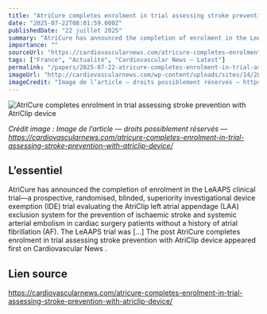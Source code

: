 ```yaml
---
title: "AtriCure completes enrolment in trial assessing stroke prevention with AtriClip device"
date: "2025-07-22T08:01:59.000Z"
publishedDate: "22 juillet 2025"
summary: "AtriCure has announced the completion of enrolment in the LeAAPS clinical trial—a prospective, randomised, blinded, superiority investigational device exemption (IDE) trial evaluating the AtriClip left atrial appendage (LAA) exclusion system for the prevention of ischaemic stroke and systemic arterial embolism in cardiac surgery patients without a history of atrial fibrillation (AF). The LeAAPS trial was [&#8230;] The post AtriCure completes enrolment in trial assessing stroke prevention with AtriClip device appeared first on Cardiovascular News ."
importance: ""
sourceUrl: "https://cardiovascularnews.com/atricure-completes-enrolment-in-trial-assessing-stroke-prevention-with-atriclip-device/"
tags: ["France", "Actualité", "Cardiovascular News — Latest"]
permalink: "/papers/2025-07-22-atricure-completes-enrolment-in-trial-assessing-stroke-prevention-with-atriclip-device"
imageUrl: "http://cardiovascularnews.com/wp-content/uploads/sites/14/2024/07/AtriClip-web.jpg"
imageCredit: "Image de l’article — droits possiblement réservés — https://cardiovascularnews.com/atricure-completes-enrolment-in-trial-assessing-stroke-prevention-with-atriclip-device/"
---
```


![AtriCure completes enrolment in trial assessing stroke prevention with AtriClip device](http://cardiovascularnews.com/wp-content/uploads/sites/14/2024/07/AtriClip-web.jpg)

*Crédit image : Image de l’article — droits possiblement réservés — https://cardiovascularnews.com/atricure-completes-enrolment-in-trial-assessing-stroke-prevention-with-atriclip-device/*

## L’essentiel

AtriCure has announced the completion of enrolment in the LeAAPS clinical trial—a prospective, randomised, blinded, superiority investigational device exemption (IDE) trial evaluating the AtriClip left atrial appendage (LAA) exclusion system for the prevention of ischaemic stroke and systemic arterial embolism in cardiac surgery patients without a history of atrial fibrillation (AF). The LeAAPS trial was [&#8230;] The post AtriCure completes enrolment in trial assessing stroke prevention with AtriClip device appeared first on Cardiovascular News .

## Lien source

https://cardiovascularnews.com/atricure-completes-enrolment-in-trial-assessing-stroke-prevention-with-atriclip-device/

